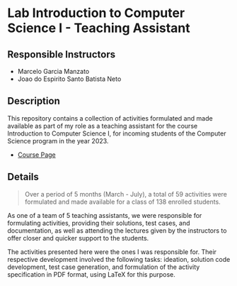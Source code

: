 # Lab Introduction to Computer Science I - Teaching Assistant

## Responsible Instructors

- Marcelo Garcia Manzato
- Joao do Espirito Santo Batista Neto

## Description

This repository contains a collection of activities formulated and made available as part of my role as a teaching assistant for the course Introduction to Computer Science I, for incoming students of the Computer Science program in the year 2023. 

- [Course Page](https://rb.gy/dc7r8)

## Details

>Over a period of 5 months (March - July), a total of 59 activities were formulated and made available for a class of 138 enrolled students.

As one of a team of 5 teaching assistants, we were responsible for formulating activities, providing their solutions, test cases, and documentation, as well as attending the lectures given by the instructors to offer closer and quicker support to the students.

The activities presented here were the ones I was responsible for. Their respective development involved the following tasks: ideation, solution code development, test case generation, and formulation of the activity specification in PDF format, using LaTeX for this purpose.